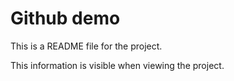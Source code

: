 Github demo
===========

This is a README file for the project.

This information is visible when viewing the project.
